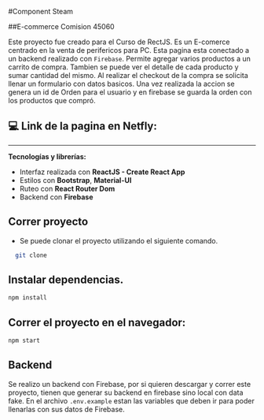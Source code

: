 #Component Steam

##E-commerce Comision 45060

Este proyecto fue creado para el Curso de RectJS. Es un E-comerce centrado en la venta de perifericos para PC.
Esta pagina esta conectado a un backend realizado con `Firebase`.
Permite agregar varios productos a un carrito de compra. Tambien se puede ver el detalle de cada producto y sumar cantidad del mismo.
Al realizar el checkout de la compra se solicita llenar un formulario con datos basicos. Una vez realizada la accion se genera un id de Orden para el usuario y en firebase se guarda la orden con los productos que compró.

## :computer: Link de la pagina en Netfly:
****

**Tecnologías y librerías:**
- Interfaz realizada con **ReactJS - Create React App**
- Estilos con **Bootstrap**, **Material-UI**
- Ruteo con **React Router Dom**
- Backend con **Firebase**


## Correr proyecto
- Se puede clonar el proyecto utilizando el siguiente comando.
```bash
  git clone
```
## Instalar dependencias.
```bash
npm install
```

## Correr el proyecto en el navegador:
```bash
npm start
```
## Backend

Se realizo un backend con Firebase, por si quieren descargar y correr este proyecto, tienen que generar su backend en firebase sino local con data fake.
En el archivo `.env.example` estan las variables que deben ir para poder llenarlas con sus datos de Firebase.
